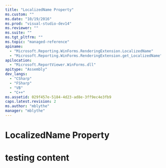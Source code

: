 ```yaml
---
title: "LocalizedName Property"
ms.custom: ""
ms.date: "10/19/2016"
ms.prod: "visual-studio-dev14"
ms.reviewer: ""
ms.suite: ""
ms.tgt_pltfrm: ""
ms.topic: "managed-reference"
apiname: 
  - "Microsoft.Reporting.WinForms.RenderingExtension.LocalizedName"
  - "Microsoft.Reporting.WinForms.RenderingExtension.get_LocalizedName"
apilocation: 
  - "Microsoft.ReportViewer.WinForms.dll"
apitype: "Assembly"
dev_langs: 
  - "CSharp"
  - "FSharp"
  - "VB"
  - "C++"
ms.assetid: 029f457e-5184-4d23-ad8e-3ff9ec4e3fb9
caps.latest.revision: 2
ms.author: "mblythe"
manager: "mblythe"
---
```

# LocalizedName Property
# testing content